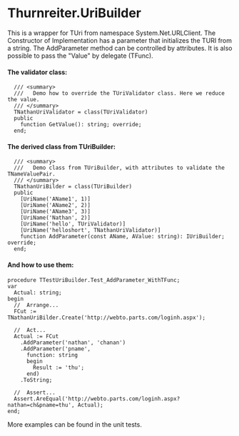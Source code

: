 # Thurnreiter.UriBuilder
This is a wrapper for TUri from namespace System.Net.URLClient.
The Constructor of Implementation has a parameter that initializes the TURI from a string.
The AddParameter method can be controlled by attributes. It is also possible to pass the "Value" by delegate (TFunc<string>).
#### The validator class:
```delphi
  /// <summary>
  ///   Demo how to override the TUriValidator class. Here we reduce the value.
  /// </summary>
  TNathanUriValidator = class(TUriValidator)
  public
    function GetValue(): string; override;
  end;
```
#### The derived class from TUriBuilder:
```delphi
  /// <summary>
  ///   Demo class from TUriBuilder, with attributes to validate the TNameValuePair.
  /// </summary>
  TNathanUriBilder = class(TUriBuilder)
  public
    [UriName('AName1', 1)]
    [UriName('AName2', 2)]
    [UriName('AName3', 3)]
    [UriName('Nathan', 2)]
    [UriName('hello', TUriValidator)]
    [UriName('helloshort', TNathanUriValidator)]
    function AddParameter(const AName, AValue: string): IUriBuilder; override;
  end;
```
#### And how to use them:
```delphi
procedure TTestUriBuilder.Test_AddParameter_WithTFunc;
var
  Actual: string;
begin
  //  Arrange...
  FCut := TNathanUriBilder.Create('http://webto.parts.com/loginh.aspx');

  //  Act...
  Actual := FCut
    .AddParameter('nathan', 'chanan')
    .AddParameter('pname',
      function: string
      begin
        Result := 'thu';
      end)
    .ToString;

  //  Assert...
  Assert.AreEqual('http://webto.parts.com/loginh.aspx?nathan=ch&pname=thu', Actual);
end;
```
More examples can be found in the unit tests.
